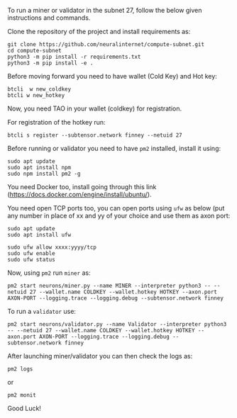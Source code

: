 To run a miner or validator in the subnet 27, follow the below given instructions and commands.

Clone the repository of the project and install requirements as:

```
git clone https://github.com/neuralinternet/compute-subnet.git
cd compute-subnet
python3 -m pip install -r requirements.txt
python3 -m pip install -e .
```

Before moving forward you need to have wallet (Cold Key) and Hot key:

```
btcli  w new_coldkey
btcli w new_hotkey
```



Now, you need TAO in your wallet (coldkey) for registration.

For registration of the hotkey run:

```
btcli s register --subtensor.network finney --netuid 27
```

Before running or validator you need to have `pm2` installed, install it using:
 

```
sudo apt update
sudo apt install npm
sudo npm install pm2 -g
```


You need Docker too, install going through this link (https://docs.docker.com/engine/install/ubuntu/).

You need open TCP ports too, you can open ports using `ufw` as below (put any number in place of xx and yy of your choice and use them as axon port:


```
sudo apt update
sudo apt install ufw

sudo ufw allow xxxx:yyyy/tcp
sudo ufw enable
sudo ufw status

```


Now, using `pm2` run `miner` as:

```
pm2 start neurons/miner.py --name MINER --interpreter python3 -- --netuid 27 --wallet.name COLDKEY --wallet.hotkey HOTKEY --axon.port AXON-PORT --logging.trace --logging.debug --subtensor.network finney 

```


To run a `validator` use:

```
pm2 start neurons/validator.py --name Validator --interpreter python3 -- --netuid 27 --wallet.name COLDKEY --wallet.hotkey HOTKEY --axon.port AXON-PORT --logging.trace --logging.debug --subtensor.network finney 

```

After launching miner/validator you can then check the logs as:

```
pm2 logs 

```
or 

```
pm2 monit
```

Good Luck!
